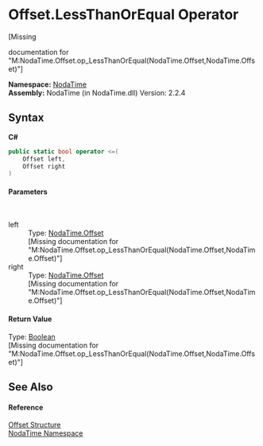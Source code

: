 # Offset.LessThanOrEqual Operator 
 

\[Missing <summary> documentation for "M:NodaTime.Offset.op_LessThanOrEqual(NodaTime.Offset,NodaTime.Offset)"\]

**Namespace:**&nbsp;<a href="N_NodaTime">NodaTime</a><br />**Assembly:**&nbsp;NodaTime (in NodaTime.dll) Version: 2.2.4

## Syntax

**C#**<br />
``` C#
public static bool operator <=(
	Offset left,
	Offset right
)
```


#### Parameters
&nbsp;<dl><dt>left</dt><dd>Type: <a href="T_NodaTime_Offset">NodaTime.Offset</a><br />\[Missing <param name="left"/> documentation for "M:NodaTime.Offset.op_LessThanOrEqual(NodaTime.Offset,NodaTime.Offset)"\]</dd><dt>right</dt><dd>Type: <a href="T_NodaTime_Offset">NodaTime.Offset</a><br />\[Missing <param name="right"/> documentation for "M:NodaTime.Offset.op_LessThanOrEqual(NodaTime.Offset,NodaTime.Offset)"\]</dd></dl>

#### Return Value
Type: <a href="http://msdn2.microsoft.com/en-us/library/a28wyd50" target="_blank">Boolean</a><br />\[Missing <returns> documentation for "M:NodaTime.Offset.op_LessThanOrEqual(NodaTime.Offset,NodaTime.Offset)"\]

## See Also


#### Reference
<a href="T_NodaTime_Offset">Offset Structure</a><br /><a href="N_NodaTime">NodaTime Namespace</a><br />